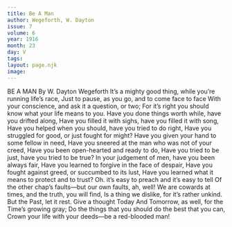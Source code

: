 ```yaml
---
title: Be A Man
author: Wegeforth, W. Dayton
issue: 7
volume: 6
year: 1916
month: 23
day: V
tags:
layout: page.njk
image:
---
```

BE A MAN   By W. Dayton Wegeforth      It’s a mighty good thing, while you’re running life’s race,   Just to pause, as you go, and to come face to face   With your conscience, and ask it a question, or two;   For it’s right you should know what your life means to you.   Have you done things worth while, have you drifted along,    Have you filled it with sighs, have you filled it with song,   Have you helped when you should, have you tried to do right,   Have you struggled for good, or just fought for might?   Have you given your hand to some fellow in need,   Have you sneered at the man who was not of your creed,   Have you been open-hearted and ready to do,   Have you tried to be just, have you tried to be true?   In your judgement of men, have you been always fair,   Have you learned to forgive in the face of despair,   Have you fought against greed, or succumbed to its lust,   Have you learned what it means to protect and to trust?   Oh. it’s easy to preach and it’s easy to tell   Of the other chap’s faults—but our own faults, ah, well!   We are cowards at times, and the truth, you will find,    Is a thing we dislike, for it’s rather unkind.   But the Past, let it rest. Give a thought Today   And Tomorrow, as well, for the Time’s growing gray;   Do the things that you should do the best that you can,   Crown your life with your deeds—be a red-blooded man!   
